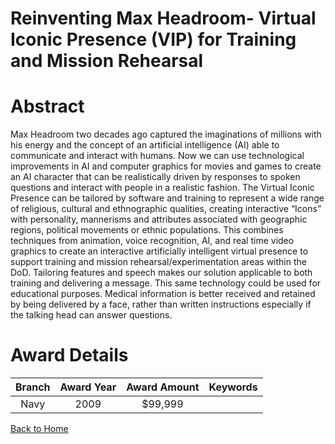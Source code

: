 
Reinventing Max Headroom- Virtual Iconic Presence (VIP) for Training and Mission Rehearsal
==========================================================================================

# Abstract


Max Headroom two decades ago captured the imaginations of millions with his energy and the concept of an artificial intelligence (AI) able to communicate and interact with humans. Now we can use technological improvements in AI and computer graphics for movies and games to create an AI character that can be realistically driven by responses to spoken questions and interact with people in a realistic fashion. The Virtual Iconic Presence can be tailored by software and training to represent a wide range of religious, cultural and ethnographic qualities, creating interactive “Icons” with personality, mannerisms and attributes associated with geographic regions, political movements or ethnic populations. This combines techniques from  animation, voice recognition, AI, and real time video graphics to create an interactive artificially intelligent virtual presence to support training and mission rehearsal/experimentation areas within the DoD. Tailoring features and speech makes our solution applicable to both training and delivering a message. This same technology could be used for educational purposes. Medical information is better received and retained by being delivered by a face, rather than written instructions especially if the talking head can answer questions.  

# Award Details

|Branch|Award Year|Award Amount|Keywords|
| :---: | :---: | :---: | :---: |
|Navy|2009|$99,999||
  
  


[Back to Home](https://github.com/chrischow/dod_sbir_awards/JH/#2288)